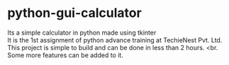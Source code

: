 # python-gui-calculator
Its a simple calculator in python made using tkinter<br>
It is the 1st assignment of python advance training at TechieNest Pvt. Ltd.
<br>
This project is simple to build and can be done in less than 2 hours. 
<br.
Some more features can be added to it.
